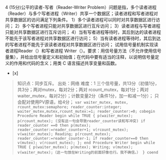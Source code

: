 4
(15分)公平的读者-写者（Reader-Writer
Problem）问题是指，多个读者进程（Reader）与多个写者进程（Writer）共享一个数据区；读者进程和写者进程对共享数据区的访问满足下列条件。
1）多个读者进程可以同时对共享数据区进行访问；
2）多个写者进程只能对共享数据区进行互斥访问；
3）读者进程与写者进程只能对共享数据区进行互斥访问；
4）当有写者进程等待时，其后到达的读者进程不能先于该写者进程对共享数据区进行访问；
5）当有读者进程等待时，其后到达的写者进程不能先于该读者进程对共享数据区进行访问；
试用信号量机制实现读者进程Reader（）和写者进程
Writer（）。要求：用信号量方法（不允许使用信号量集），并给出信号量定义和初始值；在代码中要有适当的注释，以说明信号量定义的作用和代码的含义；用类 C
语言描述共享变量和函数。
- [x]  

> 知识点：同步互斥。
> 出处：网络
> 难度：1
> 三个信号量，共13分（初值1分，共3分；两对mutex，每对2分；两对
> rcount_mutex，每对1分；两对waiter_mutex，每对2分）；计数变量2分（条件1分，加一和减一1分）；
> 只会配对使用PV原语，给4分；
>     ```
>     var
>     waiter_mutex, mutex, rcount_mutex:semaphore;
>     reader_counter:integer;
>     waiter_mutex,mutex,rcount_mutex:=1;
>     reader_counter:=0;
>     cobegin
>     Procedure Reader
>     begin
>     while TRUE
>     {
>     p(waiter_mutex);
>     p(rcount_mutex); (没有这一句会导致reader_counter读和写冲突)
>     if reader_counter ==0 then
>     p(mutex);
>     reader_counter:=reader_counter+1;
>     v(rcount_mutex);
>     v(waiter_mutex);
>     Reading;
>     p(rcount_mutex);
>     reader_counter:=reader_counter-1;
>     if reader_counter==0 then
>     v(mutex);
>     v(rcount_mutex);
>     };
>     end
>     Procedure Writer
>     begin
>     while TRUE
>     {
>     p(waiter_mutex);
>     p(mutex);
>     Writing;
>     v(mutex);
>     v(waiter_mutex);（这一句放在Writing的前面好像也行。我不确信。）
>     }
>     coend
>     ```
>     
